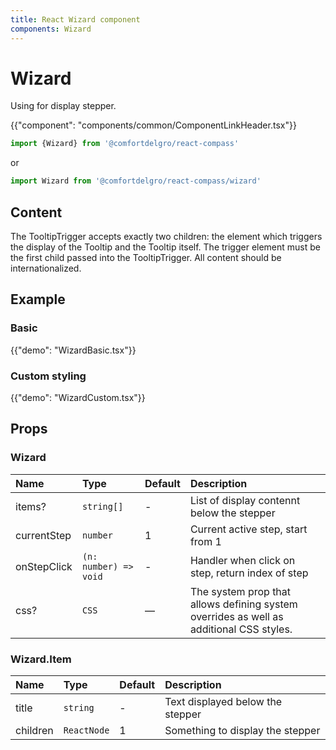 ```yaml
---
title: React Wizard component
components: Wizard
---
```


# Wizard

<p class="description">Using for display stepper.</p>

{{"component": "components/common/ComponentLinkHeader.tsx"}}

```jsx
import {Wizard} from '@comfortdelgro/react-compass'
```

or

```jsx
import Wizard from '@comfortdelgro/react-compass/wizard'
```
## Content

The TooltipTrigger accepts exactly two children: the element which triggers the display of the Tooltip and the Tooltip itself. The trigger element must be the first child passed into the TooltipTrigger. All content should be internationalized.

## Example

### Basic

{{"demo": "WizardBasic.tsx"}}

### Custom styling

{{"demo": "WizardCustom.tsx"}}

## Props

### Wizard

| Name        | Type                  | Default | Description                                                                             |
| :---------- | :-------------------- | :------ | :-------------------------------------------------------------------------------------- |
| items?      | `string[]`            | -       | List of display contennt below the stepper                                              |
| currentStep | `number`              | 1       | Current active step, start from 1                                                       |
| onStepClick | `(n: number) => void` | -       | Handler when click on step, return index of step                                        |
| css?        | `CSS`                 | —       | The system prop that allows defining system overrides as well as additional CSS styles. |

### Wizard.Item

| Name        | Type       | Default | Description                                                                             |
| :---------- | :--------- | :------ | :-------------------------------------------------------------------------------------- |
| title       | `string`   | -       | Text displayed below the stepper                                                        |
| children    | `ReactNode`| 1       | Something to display the stepper                                                        |
